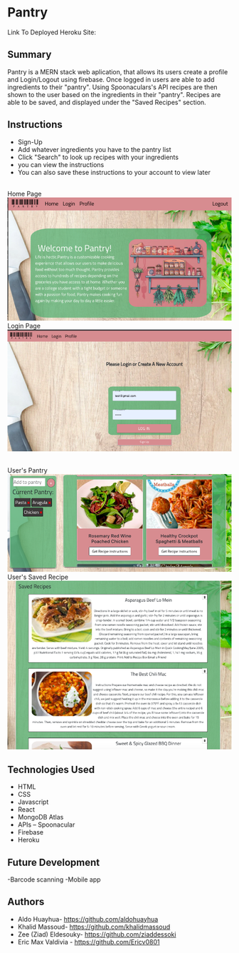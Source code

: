 # Pantry


Link To Deployed Heroku Site: 

## Summary
Pantry is a MERN stack web aplication, that allows its users create a profile and Login/Logout using firebase. Once logged in users are able to add ingredients to their "pantry". Using Spoonaculars's API recipes are then shown to the user based on the ingredients in their "pantry". Recipes are able to be saved, and displayed under the "Saved Recipes" section.



## Instructions
- Sign-Up
- Add whatever ingredients you have to the pantry list
- Click "Search" to look up recipes with your ingredients
- you can view the instructions
- You can also save these instructions to your account to view later

<br/>Home Page <br/> ![Login](././client/src/images/home.png)
<br/>Login Page <br/> ![Login](././client/src/images/Log-in.png) 

<br/>User's Pantry <br/> ![Login](././client/src/images/search.png)
<br/>User's Saved Recipe <br/> ![Login](././client/src/images/Saved.png)





## Technologies Used

- HTML
- CSS
- Javascript
- React
- MongoDB Atlas
- APIs –  Spoonacular
- Firebase
- Heroku
 

## Future Development

-Barcode scanning
-Mobile app
 
 


## Authors
- Aldo Huayhua- https://github.com/aldohuayhua
- Khalid Massoud- https://github.com/khalidmassoud
- Zee (Ziad) Eldesouky- https://github.com/ziaddessoki
- Eric Max Valdivia - https://github.com/Ericv0801


